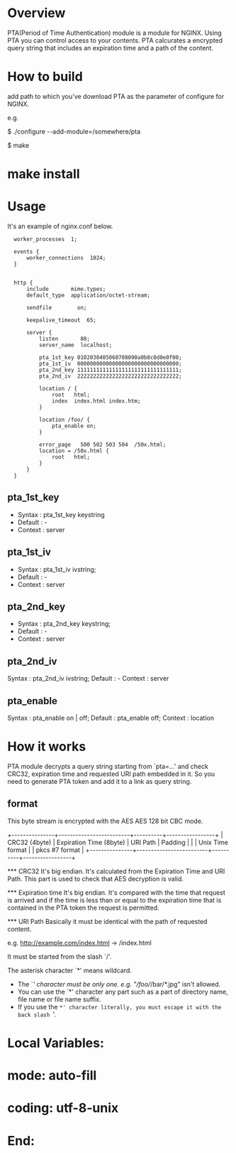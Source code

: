 
Overview
========

PTA(Period of Time Authentication) module is a module for NGINX. Using
PTA you can control access to your contents. PTA calcurates a
encrypted query string that includes an expiration time and a path of
the content.


How to build
============

add path to which you've download PTA as the parameter of configure
for NGINX.

e.g.

  $ ./configure --add-module=/somewhere/pta

  $ make

  # make install


Usage
=====

It's an example of nginx.conf below.

```
  worker_processes  1;
  
  events {
      worker_connections  1024;
  }
   
   
  http {
      include       mime.types;
      default_type  application/octet-stream;
   
      sendfile        on;
   
      keepalive_timeout  65;
   
      server {
          listen       80;
          server_name  localhost;
   
          pta_1st_key 0102030405060708090a0b0c0d0e0f00;
          pta_1st_iv  00000000000000000000000000000000;
          pta_2nd_key 11111111111111111111111111111111;
          pta_2nd_iv  22222222222222222222222222222222;
   
          location / {
              root   html;
              index  index.html index.htm;
          }
   
          location /foo/ {
              pta_enable on;
          }
   
          error_page   500 502 503 504  /50x.html;
          location = /50x.html {
              root   html;
          }
      }
  }
```


pta_1st_key
-----------
- Syntax  : pta_1st_key   keystring
- Default : -
- Context : server


pta_1st_iv
----------
- Syntax  : pta_1st_iv   ivstring;
- Default : -
- Context : server


pta_2nd_key
-----------
- Syntax  : pta_2nd_key   keystring;
- Default : -
- Context : server


pta_2nd_iv
----------
Syntax  : pta_2nd_iv   ivstring;
Default : -
Context : server


pta_enable
----------
Syntax  : pta_enable   on | off;
Default : pta_enable off;
Context : location


How it works
============

PTA module decrypts a query string starting from `pta=...' and check
CRC32, expiration time and requested URI path embedded in it. So you
need to generate PTA token and add it to a link as query string.

format
------

This byte stream is encrypted with the AES AES 128 bit CBC mode.

  +---------------+-------------------------+----------+-----------------+
  | CRC32 (4byte) | Expiration Time (8byte) | URI Path | Padding         |
  |               | Unix Time format        |          | pkcs #7 format  |
  +---------------+-------------------------+----------+-----------------+

*** CRC32
It's big endian. It's calculated from the Expiration Time and URI Path.
This part is used to check that AES decryption is valid.

*** Expiration time
It's big endian. It's compared with the time that request is arrived
and if the time is less than or equal to the expiration time that is
contained in the PTA token the request is permitted.

*** URI Path
Basically it must be identical with the path of requested content.

  e.g.
  http://example.com/index.html -> /index.html

It must be started from the slash `/'.

The asterisk character `*' means wildcard.
- The `*' character must be only one.
  e.g. "/foo/*/bar/*.jpg" isn't allowed.
- You can use the `*' character any part such as a part of directory
  name, file name or file name suffix.
- If you use the `*' character literally, you must escape it with the
  back slash `\'.

# Local Variables:
# mode: auto-fill
# coding: utf-8-unix
# End:
